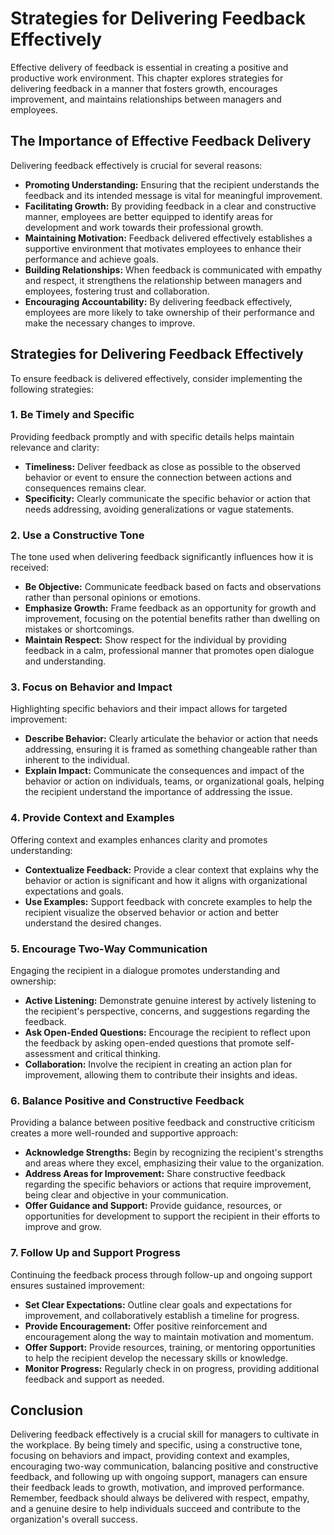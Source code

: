 Strategies for Delivering Feedback Effectively
=========================================================

Effective delivery of feedback is essential in creating a positive and productive work environment. This chapter explores strategies for delivering feedback in a manner that fosters growth, encourages improvement, and maintains relationships between managers and employees.

The Importance of Effective Feedback Delivery
---------------------------------------------

Delivering feedback effectively is crucial for several reasons:

* **Promoting Understanding:** Ensuring that the recipient understands the feedback and its intended message is vital for meaningful improvement.
* **Facilitating Growth:** By providing feedback in a clear and constructive manner, employees are better equipped to identify areas for development and work towards their professional growth.
* **Maintaining Motivation:** Feedback delivered effectively establishes a supportive environment that motivates employees to enhance their performance and achieve goals.
* **Building Relationships:** When feedback is communicated with empathy and respect, it strengthens the relationship between managers and employees, fostering trust and collaboration.
* **Encouraging Accountability:** By delivering feedback effectively, employees are more likely to take ownership of their performance and make the necessary changes to improve.

Strategies for Delivering Feedback Effectively
----------------------------------------------

To ensure feedback is delivered effectively, consider implementing the following strategies:

### 1. **Be Timely and Specific**

Providing feedback promptly and with specific details helps maintain relevance and clarity:

* **Timeliness:** Deliver feedback as close as possible to the observed behavior or event to ensure the connection between actions and consequences remains clear.
* **Specificity:** Clearly communicate the specific behavior or action that needs addressing, avoiding generalizations or vague statements.

### 2. **Use a Constructive Tone**

The tone used when delivering feedback significantly influences how it is received:

* **Be Objective:** Communicate feedback based on facts and observations rather than personal opinions or emotions.
* **Emphasize Growth:** Frame feedback as an opportunity for growth and improvement, focusing on the potential benefits rather than dwelling on mistakes or shortcomings.
* **Maintain Respect:** Show respect for the individual by providing feedback in a calm, professional manner that promotes open dialogue and understanding.

### 3. **Focus on Behavior and Impact**

Highlighting specific behaviors and their impact allows for targeted improvement:

* **Describe Behavior:** Clearly articulate the behavior or action that needs addressing, ensuring it is framed as something changeable rather than inherent to the individual.
* **Explain Impact:** Communicate the consequences and impact of the behavior or action on individuals, teams, or organizational goals, helping the recipient understand the importance of addressing the issue.

### 4. **Provide Context and Examples**

Offering context and examples enhances clarity and promotes understanding:

* **Contextualize Feedback:** Provide a clear context that explains why the behavior or action is significant and how it aligns with organizational expectations and goals.
* **Use Examples:** Support feedback with concrete examples to help the recipient visualize the observed behavior or action and better understand the desired changes.

### 5. **Encourage Two-Way Communication**

Engaging the recipient in a dialogue promotes understanding and ownership:

* **Active Listening:** Demonstrate genuine interest by actively listening to the recipient's perspective, concerns, and suggestions regarding the feedback.
* **Ask Open-Ended Questions:** Encourage the recipient to reflect upon the feedback by asking open-ended questions that promote self-assessment and critical thinking.
* **Collaboration:** Involve the recipient in creating an action plan for improvement, allowing them to contribute their insights and ideas.

### 6. **Balance Positive and Constructive Feedback**

Providing a balance between positive feedback and constructive criticism creates a more well-rounded and supportive approach:

* **Acknowledge Strengths:** Begin by recognizing the recipient's strengths and areas where they excel, emphasizing their value to the organization.
* **Address Areas for Improvement:** Share constructive feedback regarding the specific behaviors or actions that require improvement, being clear and objective in your communication.
* **Offer Guidance and Support:** Provide guidance, resources, or opportunities for development to support the recipient in their efforts to improve and grow.

### 7. **Follow Up and Support Progress**

Continuing the feedback process through follow-up and ongoing support ensures sustained improvement:

* **Set Clear Expectations:** Outline clear goals and expectations for improvement, and collaboratively establish a timeline for progress.
* **Provide Encouragement:** Offer positive reinforcement and encouragement along the way to maintain motivation and momentum.
* **Offer Support:** Provide resources, training, or mentoring opportunities to help the recipient develop the necessary skills or knowledge.
* **Monitor Progress:** Regularly check in on progress, providing additional feedback and support as needed.

Conclusion
----------

Delivering feedback effectively is a crucial skill for managers to cultivate in the workplace. By being timely and specific, using a constructive tone, focusing on behaviors and impact, providing context and examples, encouraging two-way communication, balancing positive and constructive feedback, and following up with ongoing support, managers can ensure their feedback leads to growth, motivation, and improved performance. Remember, feedback should always be delivered with respect, empathy, and a genuine desire to help individuals succeed and contribute to the organization's overall success.
